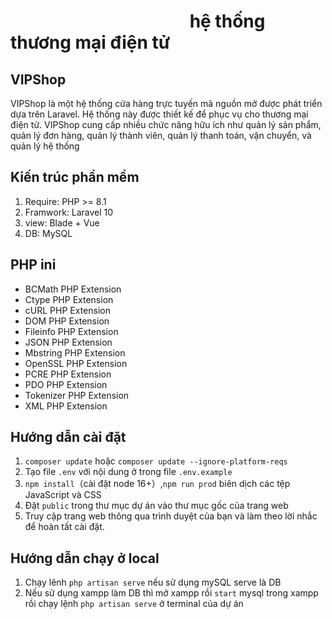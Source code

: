 #  &emsp;&emsp;&emsp;&emsp;&emsp;&emsp;&emsp;&emsp;&emsp;&emsp; hệ thống thương mại điện tử 

## VIPShop
VIPShop là một hệ thống cửa hàng trực tuyến mã nguồn mở được phát triển dựa trên Laravel. 
Hệ thống này được thiết kế để phục vụ cho thương mại điện tử. VIPShop cung cấp nhiều chức năng hữu ích như quản lý sản phẩm, quản lý đơn hàng, quản lý thành viên, quản lý thanh toán, vận chuyển, và quản lý hệ thống
<br>


## Kiến trúc phần mềm
1. Require: PHP >= 8.1
2. Framwork: Laravel 10
3. view: Blade + Vue
4. DB: MySQL

## PHP ini
- BCMath PHP Extension
- Ctype PHP Extension
- cURL PHP Extension
- DOM PHP Extension
- Fileinfo PHP Extension
- JSON PHP Extension
- Mbstring PHP Extension
- OpenSSL PHP Extension
- PCRE PHP Extension
- PDO PHP Extension
- Tokenizer PHP Extension
- XML PHP Extension


## Hướng dẫn cài đặt

1.  `composer update` hoặc `composer update --ignore-platform-reqs`
2. Tạo file `.env` với nội dung ở trong file `.env.example`
3. `npm install`（cài đặt node 16+）,`npm run prod` biên dịch các tệp JavaScript và CSS
4. Đặt `public` trong thư mục dự án vào thư mục gốc của trang web
5. Truy cập trang web thông qua trình duyệt của bạn và làm theo lời nhắc để hoàn tất cài đặt.


## Hướng dẫn chạy ở local

1. Chạy lênh `php artisan serve` nếu sử dụng mySQL serve là DB
2. Nếu sử dụng xampp làm DB thì mở xampp rồi `start` mysql trong xampp rồi chạy lệnh `php artisan serve` ở terminal của dự án
